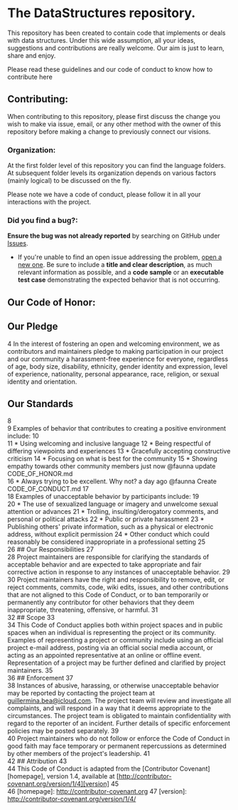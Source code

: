 # The DataStructures repository.

This repository has been created to contain code that implements or deals with data structures. 
Under this wide assumption, all your ideas, suggestions and contributions are really welcome. Our aim is just to learn, share and enjoy.

Please read these guidelines and 
our code of conduct to know how to contribute here

## Contributing:

When contributing to this repository, please first discuss the change you wish to make via issue,
email, or any other method with the owner of this repository before making a change to previously connect our visions.

 ### Organization:
 
At the first folder level of this repository you can find the language folders. At subsequent folder levels its organization 
depends on various factors (mainly logical) to be discussed on the fly.


Please note we have a code of conduct, please follow it in all your interactions with the project. 


### Did you find a bug?:

**Ensure the bug was not already reported** by searching on GitHub under [Issues](https://github.com/faunna/DataStructures/issues).
* If you're unable to find an open issue addressing the problem, [open a new one](https://github.com/faunna/DataStructures/issues/new). 
Be sure to include a **title and clear description**, as much relevant information as possible, and a **code sample** 
or an **executable test case** demonstrating the expected behavior that is not occurring.



## Our Code of Honor:


## Our Pledge
4	In the interest of fostering an open and welcoming environment, we as contributors and maintainers pledge 
to making participation in our project and our community a harassment-free experience for everyone, regardless 
of age, body size, disability, ethnicity, gender identity and expression, level of experience, nationality,
personal appearance, race, religion, or sexual identity and orientation.


## Our Standards
8	
9	Examples of behavior that contributes to creating a positive environment include:
10	
11	* Using welcoming and inclusive language
12	* Being respectful of differing viewpoints and experiences
13	* Gracefully accepting constructive criticism
14	* Focusing on what is best for the community
15	* Showing empathy towards other community members
just now @faunna update CODE_OF_HONOR.md	
16	* Always trying to be excellent. Why not?
a day ago @faunna Create CODE_OF_CONDUCT.md	
17	
18	Examples of unacceptable behavior by participants include:
19	
20	* The use of sexualized language or imagery and unwelcome sexual attention or advances
21	* Trolling, insulting/derogatory comments, and personal or political attacks
22	* Public or private harassment
23	* Publishing others' private information, such as a physical or electronic address, without explicit permission
24	* Other conduct which could reasonably be considered inappropriate in a professional setting
25	
26	## Our Responsibilities
27	
28	Project maintainers are responsible for clarifying the standards of acceptable behavior and are expected to take appropriate and fair corrective action in response to any instances of unacceptable behavior.
29	
30	Project maintainers have the right and responsibility to remove, edit, or reject comments, commits, code, wiki edits, issues, and other contributions that are not aligned to this Code of Conduct, or to ban temporarily or permanently any contributor for other behaviors that they deem inappropriate, threatening, offensive, or harmful.
31	
32	## Scope
33	
34	This Code of Conduct applies both within project spaces and in public spaces when an individual is representing the project or its community. Examples of representing a project or community include using an official project e-mail address, posting via an official social media account, or acting as an appointed representative at an online or offline event. Representation of a project may be further defined and clarified by project maintainers.
35	
36	## Enforcement
37	
38	Instances of abusive, harassing, or otherwise unacceptable behavior may be reported by contacting the project team at guillermina.bea@icloud.com. The project team will review and investigate all complaints, and will respond in a way that it deems appropriate to the circumstances. The project team is obligated to maintain confidentiality with regard to the reporter of an incident. Further details of specific enforcement policies may be posted separately.
39	
40	Project maintainers who do not follow or enforce the Code of Conduct in good faith may face temporary or permanent repercussions as determined by other members of the project's leadership.
41	
42	## Attribution
43	
44	This Code of Conduct is adapted from the [Contributor Covenant][homepage], version 1.4, available at [http://contributor-covenant.org/version/1/4][version]
45	
46	[homepage]: http://contributor-covenant.org
47	[version]: http://contributor-covenant.org/version/1/4/
